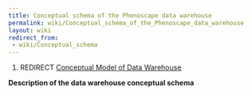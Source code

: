 ```yaml
---
title: Conceptual schema of the Phenoscape data warehouse
permalink: wiki/Conceptual_schema_of_the_Phenoscape_data_warehouse
layout: wiki
redirect_from:
 - wiki/Conceptual_schema
---
```


1.  REDIRECT
    <a href="Conceptual_Model_of_Data_Warehouse" class="wikilink"
    title="Conceptual Model of Data Warehouse">Conceptual Model of Data
    Warehouse</a>

**Description of the data warehouse conceptual schema**
